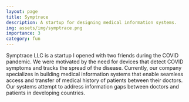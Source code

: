 ```yaml
---
layout: page
title: Symptrace
description: A startup for designing medical information systems.
img: assets/img/symptrace.png
importance: 3
category: fun
---
```


Symptrace LLC is a startup I opened with two friends during the COVID pandemic. We were motivated by the need for 
devices that detect COVID symptoms and tracks the spread of the disease.
Currently, our company specializes in building medical information systems that enable seamless access and transfer
of medical history of patients between their doctors.
Our systems attempt to address information gaps between doctors and patients in developing countries.